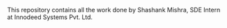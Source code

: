 This repository contains all the work done by Shashank Mishra, SDE Intern at Innodeed Systems Pvt. Ltd. 
